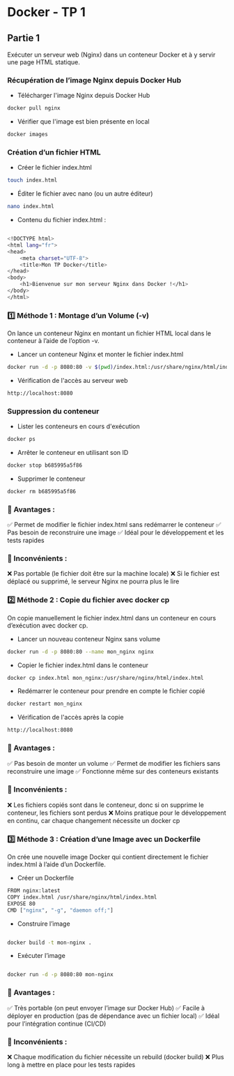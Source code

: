 # Docker - TP 1

## Partie 1
Exécuter un serveur web (Nginx) dans un conteneur Docker et à y servir une page HTML statique.

### Récupération de l’image Nginx depuis Docker Hub


- Télécharger l'image Nginx depuis Docker Hub

```bash
docker pull nginx
```

- Vérifier que l'image est bien présente en local
```bash
docker images
```

### Création d’un fichier HTML

- Créer le fichier index.html
```bash
touch index.html
```

- Éditer le fichier avec nano (ou un autre éditeur)
```bash
nano index.html
```
- Contenu du fichier index.html :

```bash

<!DOCTYPE html>
<html lang="fr">
<head>
    <meta charset="UTF-8">
    <title>Mon TP Docker</title>
</head>
<body>
    <h1>Bienvenue sur mon serveur Nginx dans Docker !</h1>
</body>
</html>

```
### 1️⃣ Méthode 1 : Montage d’un Volume (-v)

On lance un conteneur Nginx en montant un fichier HTML local dans le conteneur à l’aide de l’option -v.

- Lancer un conteneur Nginx et monter le fichier index.html

```bash
docker run -d -p 8080:80 -v $(pwd)/index.html:/usr/share/nginx/html/index.html nginx
```

- Vérification de l'accès au serveur web

```bash
http://localhost:8080
```

### Suppression du conteneur

- Lister les conteneurs en cours d'exécution
```bash
docker ps
```
- Arrêter le conteneur en utilisant son ID

```bash
docker stop b685995a5f86
```
- Supprimer le conteneur

```bash
docker rm b685995a5f86
```

### 📌 Avantages :
✅ Permet de modifier le fichier index.html sans redémarrer le conteneur
✅ Pas besoin de reconstruire une image
✅ Idéal pour le développement et les tests rapides

### 📌 Inconvénients :
❌ Pas portable (le fichier doit être sur la machine locale)
❌ Si le fichier est déplacé ou supprimé, le serveur Nginx ne pourra plus le lire

### 2️⃣ Méthode 2 : Copie du fichier avec docker cp

On copie manuellement le fichier index.html dans un conteneur en cours d’exécution avec docker cp.

- Lancer un nouveau conteneur Nginx sans volume

```bash
docker run -d -p 8080:80 --name mon_nginx nginx
```
- Copier le fichier index.html dans le conteneur

```bash
docker cp index.html mon_nginx:/usr/share/nginx/html/index.html
```
- Redémarrer le conteneur pour prendre en compte le fichier copié

```bash
docker restart mon_nginx
```

- Vérification de l'accès après la copie
```bash
http://localhost:8080
```
### 📌 Avantages :
✅ Pas besoin de monter un volume
✅ Permet de modifier les fichiers sans reconstruire une image
✅ Fonctionne même sur des conteneurs existants

### 📌 Inconvénients :
❌ Les fichiers copiés sont dans le conteneur, donc si on supprime le conteneur, les fichiers sont perdus
❌ Moins pratique pour le développement en continu, car chaque changement nécessite un docker cp


### 3️⃣ Méthode 3 : Création d’une Image avec un Dockerfile

On crée une nouvelle image Docker qui contient directement le fichier index.html à l’aide d’un Dockerfile.

- Créer un Dockerfile

```bash
FROM nginx:latest
COPY index.html /usr/share/nginx/html/index.html
EXPOSE 80
CMD ["nginx", "-g", "daemon off;"]
```
- Construire l’image
```bash

docker build -t mon-nginx .
```
- Exécuter l’image
```bash

docker run -d -p 8080:80 mon-nginx
```

### 📌 Avantages :
✅ Très portable (on peut envoyer l’image sur Docker Hub)
✅ Facile à déployer en production (pas de dépendance avec un fichier local)
✅ Idéal pour l’intégration continue (CI/CD)

### 📌 Inconvénients :
❌ Chaque modification du fichier nécessite un rebuild (docker build)
❌ Plus long à mettre en place pour les tests rapides
